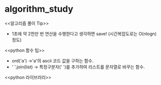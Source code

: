 # algorithm_study

<<알고리즘 풀이 Tip>>

- 1초에 약 2천만 번 연산을 수행한다고 생각하면 save! (시간복잡도로는 O(nlogn) 정도) 





<<python 함수 팁>>
- ord('a') ->'a'의 ascii 코드 값을 구하는 함수.
- ' '.join(list) -> 특정구분자(' ')를 추가하여 리스트를 문자열로 바꾸는 함수.




<<python 라이브러리>>
